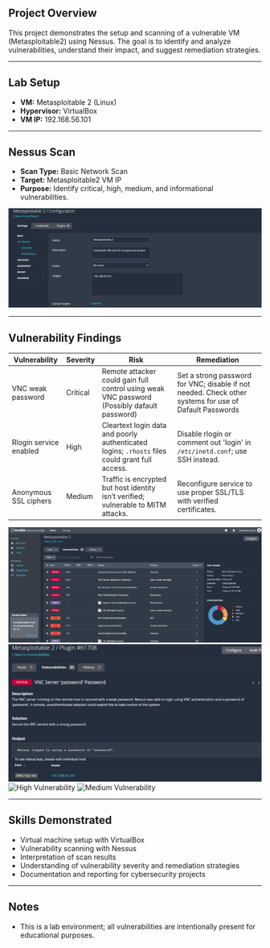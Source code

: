 ## Project Overview
This project demonstrates the setup and scanning of a vulnerable VM (Metasploitable2) using Nessus. The goal is to identify and analyze vulnerabilities, understand their impact, and suggest remediation strategies.

---

## Lab Setup
- **VM:** Metasploitable 2 (Linux)  
- **Hypervisor:** VirtualBox  
- **VM IP:** 192.168.56.101

---

## Nessus Scan
- **Scan Type:** Basic Network Scan  
- **Target:** Metasploitable2 VM IP 
- **Purpose:** Identify critical, high, medium, and informational vulnerabilities.

![Scan Configuration](screenshots/Scan_Config.png)

---

## Vulnerability Findings

| Vulnerability | Severity | Risk | Remediation |
|---------------|---------|------|------------|
| VNC weak password | Critical | Remote attacker could gain full control using weak VNC password (Possibly dafault password) | Set a strong password for VNC; disable if not needed. Check other systems for use of Dafault Passwords|
| Rlogin service enabled | High | Cleartext login data and poorly authenticated logins; `.rhosts` files could grant full access. | Disable rlogin or comment out 'login' in `/etc/inetd.conf`; use SSH instead. |
| Anonymous SSL ciphers | Medium | Traffic is encrypted but host identity isn’t verified; vulnerable to MITM attacks. | Reconfigure service to use proper SSL/TLS with verified certificates. |

![Dashboard Overview](screenshots/Nessus_scan_vulnerabilities.png)
![Critical Vulnerability](screenshots/Critical_CVSS_10.png)
![High Vulnerability](High_CVSS_7.5.png)
![Medium Vulnerability](Medium_CVSS_4.4.png)

---

## Skills Demonstrated
- Virtual machine setup with VirtualBox  
- Vulnerability scanning with Nessus  
- Interpretation of scan results  
- Understanding of vulnerability severity and remediation strategies  
- Documentation and reporting for cybersecurity projects

---

## Notes
- This is a lab environment; all vulnerabilities are intentionally present for educational purposes.
